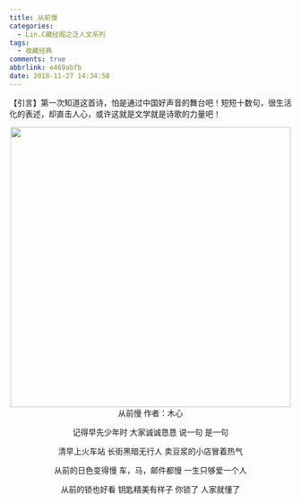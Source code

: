 ```yaml
---
title: 从前慢
categories:
  - Lin.C藏经阁之泛人文系列
tags:
  - 收藏经典
comments: true
abbrlink: e469abfb
date: 2018-11-27 14:34:58
---
```

【引言】第一次知道这首诗，怕是通过中国好声音的舞台吧！短短十数句，很生活化的表述，却直击人心，或许这就是文学就是诗歌的力量吧！
<div align=center><img src="/img/public/000027.jpg" width="500"/></div>
<!-- more -->
<div align=center>
从前慢
作者：木心

记得早先少年时
大家诚诚恳恳
说一句 是一句

清早上火车站
长街黑暗无行人
卖豆浆的小店冒着热气

从前的日色变得慢
车，马，邮件都慢
一生只够爱一个人

从前的锁也好看
钥匙精美有样子
你锁了 人家就懂了
</div>